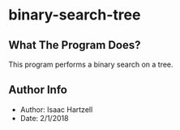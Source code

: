 # binary-search-tree

## What The Program Does?
This program performs a binary search on a tree.

## Author Info
- Author: Isaac Hartzell
- Date: 2/1/2018
